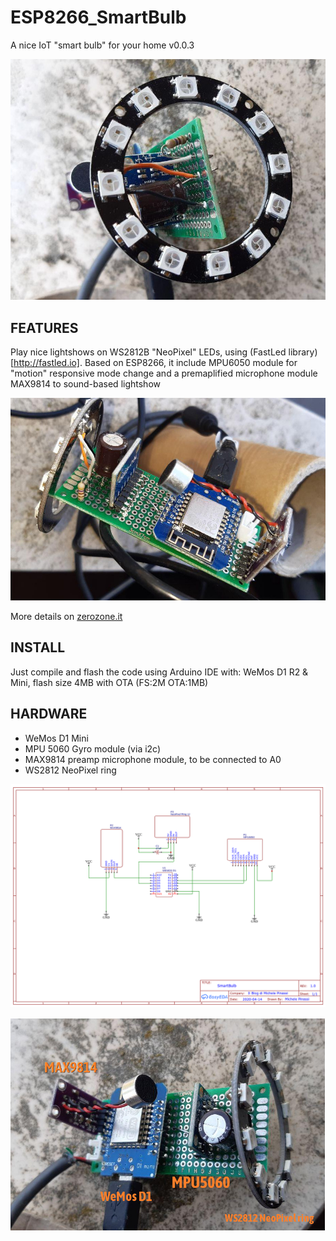 # ESP8266_SmartBulb
A nice IoT "smart bulb" for your home 
v0.0.3

![ESP8266_SmartBulb](https://raw.githubusercontent.com/michelep/ESP8266_SmartBulb/master/images/1.jpg)

## FEATURES

Play nice lightshows on WS2812B "NeoPixel" LEDs, using (FastLed library)[http://fastled.io]. Based on ESP8266, it include MPU6050 module for "motion" responsive mode change and a premaplified microphone module MAX9814 to sound-based lightshow

![ESP8266_SmartBulb](https://raw.githubusercontent.com/michelep/ESP8266_SmartBulb/master/images/2.jpg)

More details on [zerozone.it](https://www.zerozone.it)

## INSTALL

Just compile and flash the code using Arduino IDE with: WeMos D1 R2 & Mini, flash size 4MB with OTA (FS:2M OTA:1MB)

## HARDWARE

- WeMos D1 Mini
- MPU 5060 Gyro module (via i2c)
- MAX9814 preamp microphone module, to be connected to A0
- WS2812 NeoPixel ring

![Schema](https://raw.githubusercontent.com/michelep/ESP8266_SmartBulb/master/images/schema.png)

![ESP8266_SmartBulb](https://raw.githubusercontent.com/michelep/ESP8266_SmartBulb/master/images/3.jpg)

